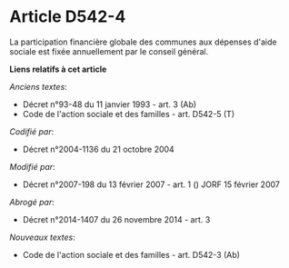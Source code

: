 # Article D542-4

La participation financière globale des communes aux dépenses d'aide sociale est fixée annuellement par le conseil général.

**Liens relatifs à cet article**

_Anciens textes_:

  - Décret n°93-48 du 11 janvier 1993 - art. 3 (Ab)
  - Code de l'action sociale et des familles - art. D542-5 (T)

_Codifié par_:

  - Décret n°2004-1136 du 21 octobre 2004

_Modifié par_:

  - Décret n°2007-198 du 13 février 2007 - art. 1 () JORF 15 février 2007

_Abrogé par_:

  - Décret n°2014-1407 du 26 novembre 2014 - art. 3

_Nouveaux textes_:

  - Code de l'action sociale et des familles - art. D542-3 (Ab)

